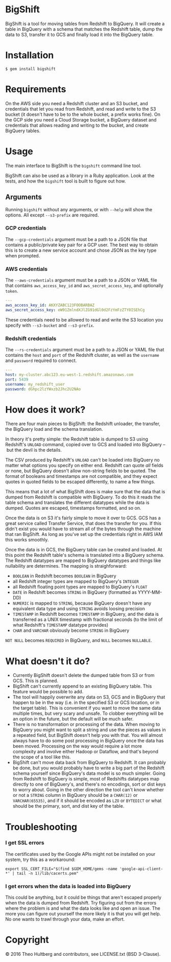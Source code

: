 # BigShift

BigShift is a tool for moving tables from Redshift to BigQuery. It will create a table in BigQuery with a schema that matches the Redshift table, dump the data to S3, transfer it to GCS and finally load it into the BigQuery table.

# Installation

```
$ gem install bigshift
```

# Requirements

On the AWS side you need a Redshift cluster and an S3 bucket, and credentials that let you read from Redshift, and read and write to the S3 bucket (it doesn't have to be to the whole bucket, a prefix works fine). On the GCP side you need a Cloud Storage bucket, a BigQuery dataset and credentials that allows reading and writing to the bucket, and create BigQuery tables.

# Usage

The main interface to BigShift is the `bigshift` command line tool.

BigShift can also be used as a library in a Ruby application. Look at the tests, and how the `bigshift` tool is built to figure out how.

## Arguments

Running `bigshift` without any arguments, or with `--help` will show the options. All except `--s3-prefix` are required.

### GCP credentials

The `--gcp-credentials` argument must be a path to a JSON file that contains a public/private key pair for a GCP user. The best way to obtain this is to create a new service account and chose JSON as the key type when prompted.

### AWS credentials

The `--aws-credentials` argument must be a path to a JSON or YAML file that contains `aws_access_key_id` and `aws_secret_access_key`, and optionally `token`.

```yaml
---
aws_access_key_id: AKXYZABC123FOOBARBAZ
aws_secret_access_key: eW91ZmlndXJlZG91dGl0d2FzYmFzZTY0ISEhCg
```

These credentials need to be allowed to read and write the S3 location you specify with `--s3-bucket` and `--s3-prefix`.

### Redshift credentials

The `--rs-credentials` argument must be a path to a JSON or YAML file that contains the `host` and `port` of the Redshift cluster, as well as the `username` and `password` required to connect.

```yaml
---
host: my-cluster.abc123.eu-west-1.redshift.amazonaws.com
port: 5439
username: my_redshift_user
password: dGhpc2lzYWxzb2Jhc2U2NAo
```

# How does it work?

There are four main pieces to BigShift: the Redshift unloader, the transfer, the BigQuery load and the schema translation.

In theory it's pretty simple: the Redshift table is dumped to S3 using Redshift's `UNLOAD` command, copied over to GCS and loaded into BigQuery – but the devil is the details.

The CSV produced by Redshift's `UNLOAD` can't be loaded into BigQuery no matter what options you specify on either end. Redshift can quote _all_ fields or none, but BigQuery doesn't allow non-string fields to be quoted. The format of booleans and timestamps are not compatible, and they expect quotes in quoted fields to be escaped differently, to name a few things.

This means that a lot of what BigShift does is make sure that the data that is dumped from Redshift is compatible with BigQuery. To do this it reads the table schema and translates the different datatypes while the data is dumped. Quotes are escaped, timestamps formatted, and so on.

Once the data is on S3 it's fairly simple to move it over to GCS. GCS has a great service called Transfer Service, that does the transfer for you. If this didn't exist you would have to stream all of the bytes through the machine that ran BigShift. As long as you've set up the credentials right in AWS IAM this works smoothly.

Once the data is in GCS, the BigQuery table can be created and loaded. At this point the Redshift table's schema is translated into a BigQuery schema. The Redshift datatypes are mapped to BigQuery datatypes and things like nullability are determines. The mapping is straighforward:

* `BOOLEAN` in Redshift becomes `BOOLEAN` in BigQuery
* all Redshift integer types are mapped to BigQuery's `INTEGER`
* all Redshift floating point types are mapped to BigQuery's `FLOAT`
* `DATE` in Redshift becomes `STRING` in BigQuery (formatted as YYYY-MM-DD)
* `NUMERIC` is mapped to `STRING`, because BigQuery doesn't have any equivalent data type and using `STRING` avoids loosing precision
* `TIMESTAMP` in Redshift becomes `TIMESTAMP` in BigQuery, and the data is transferred as a UNIX timestamp with fractional seconds (to the limit of what Redshift's `TIMESTAMP` datatype provides)
* `CHAR` and `VARCHAR` obviously become `STRING` in BigQuery

`NOT NULL` becomes `REQUIRED` in BigQuery, and `NULL` becomes `NULLABLE`.

# What doesn't it do?

* Currently BigShift doesn't delete the dumped table from S3 or from GCS. This is planned.
* BigShift can't currently append to an existing BigQuery table. This feature would be possible to add.
* The tool will happily overwrite any data on S3, GCS and in BigQuery that happen to be in the way (i.e. in the specified S3 or GCS location, or in the target table). This is convenient if you want to move the same data multiple times, but very scary and unsafe. To clobber everything will be an option in the future, but the default will be much safer.
* There is no transformation or processing of the data. When moving to BigQuery you might want to split a string and use the pieces as values in a repeated field, but BigShift doesn't help you with that. You will almost always have to do some post processing in BigQuery once the data has been moved. Processing on the way would require a lot more complexity and involve either Hadoop or Dataflow, and that's beyond the scope of a tool like this.
* BigShift can't move data back from BigQuery to Redshift. It can probably be done, but you would probably have to write a big part of the Redshift schema yourself since BigQuery's data model is so much simpler. Going from Redshift to BigQuery is simple, most of Redshifts datatypes map directly to one of BigQuery's, and there's no encodings, sort or dist keys to worry about. Going in the other direction the tool can't know whether or not a `STRING` column in BigQuery should be a `CHAR(12)` or `VARCHAR(65535)`, and if it should be encoded as `LZO` or `BYTEDICT` or what should be the primary, sort, and dist key of the table.

# Troubleshooting

### I get SSL errors

The certificates used by the Google APIs might not be installed on your system, try this as a workaround:

```
export SSL_CERT_FILE="$(find $GEM_HOME/gems -name 'google-api-client-*' | tail -n 1)/lib/cacerts.pem"
```

### I get errors when the data is loaded into BigQuery

This could be anything, but it could be things that aren't escaped properly when the data is dumped from Redshift. Try figuring out from the errors where the problem is and what the data looks like and open an issue. The more you can figure out yourself the more likely it is that you will get help. No one wants to trawl through your data, make an effort.

# Copyright

© 2016 Theo Hultberg and contributors, see LICENSE.txt (BSD 3-Clause).
